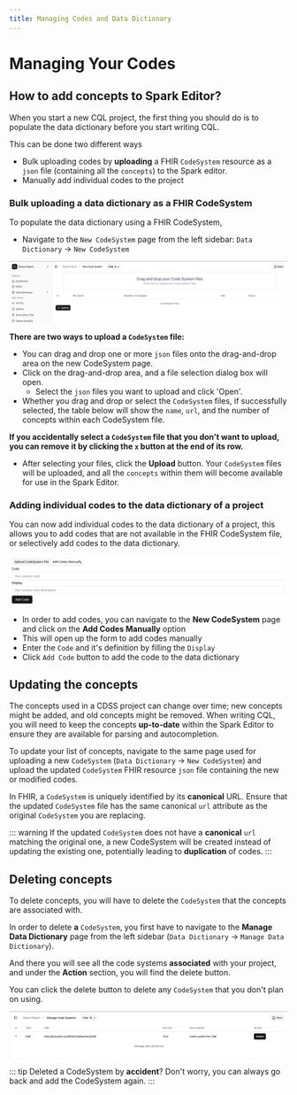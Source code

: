 ```yaml
---
title: Managing Codes and Data Dictionary
---
```


# Managing Your Codes

## How to add concepts to Spark Editor?

When you start a new CQL project, the first thing you should do is to populate the data dictionary before you start writing CQL.

This can be done two different ways

- Bulk uploading codes by **uploading** a FHIR `CodeSystem` resource as a `json` file (containing all the `concepts`) to the Spark editor.
- Manually add individual codes to the project

### Bulk uploading a data dictionary as a FHIR CodeSystem

To populate the data dictionary using a FHIR CodeSystem,

- Navigate to the `New CodeSystem` page from the left sidebar: `Data Dictionary` -> `New CodeSystem`

![Uploading codesystem](image-3.png)

**There are two ways to upload a `CodeSystem` file:**

- You can drag and drop one or more `json` files onto the drag-and-drop area on the new CodeSystem page.
- Click on the drag-and-drop area, and a file selection dialog box will open.
  - Select the `json` files you want to upload and click 'Open'.
- Whether you drag and drop or select the `CodeSystem` files, if successfully selected, the table below will show the `name`, `url`, and the number of concepts within each CodeSystem file.

**If you accidentally select a `CodeSystem` file that you don't want to upload, you can remove it by clicking the `x` button at the end of its row.**

- After selecting your files, click the **Upload** button. Your `CodeSystem` files will be uploaded, and all the `concepts` within them will become available for use in the Spark Editor.

### Adding individual codes to the data dictionary of a project

You can now add individual codes to the data dictionary of a project, this allows you to add codes that are not available in the FHIR CodeSystem file, or selectively add codes to the data dictionary.

![Add codes manually to the data dictionary](image-4.png)

- In order to add codes, you can navigate to the **New CodeSystem** page and click on the **Add Codes Manually** option
- This will open up the form to add codes manually
- Enter the `Code` and it's definition by filling the `Display`
- Click `Add Code` button to add the code to the data dictionary

## Updating the concepts

The concepts used in a CDSS project can change over time; new concepts might be added, and old concepts might be removed. When writing CQL, you will need to keep the concepts **up-to-date** within the Spark Editor to ensure they are available for parsing and autocompletion.

To update your list of concepts, navigate to the same page used for uploading a new `CodeSystem` (`Data Dictionary` -> `New CodeSystem`) and upload the updated `CodeSystem` FHIR resource `json` file containing the new or modified codes.

In FHIR, a `CodeSystem` is uniquely identified by its **canonical** URL. Ensure that the updated `CodeSystem` file has the same canonical `url` attribute as the original `CodeSystem` you are replacing.

::: warning
If the updated `CodeSystem` does not have a **canonical** `url` matching the original one, a new CodeSystem will be created instead of updating the existing one, potentially leading to **duplication** of codes.
:::

## Deleting concepts

To delete concepts, you will have to delete the `CodeSystem` that the concepts are associated with.

In order to delete **a** `CodeSystem`, you first have to navigate to the **Manage Data Dictionary** page from the left sidebar (`Data Dictionary` -> `Manage Data Dictionary`).

And there you will see all the code systems **associated** with your project, and under the **Action** section, you will find the delete button.

You can click the delete button to delete any `CodeSystem` that you don't plan on using.

![Delete code system](image-2.png)

::: tip
Deleted a CodeSystem by **accident**? Don't worry, you can always go back and add the CodeSystem again.
:::
